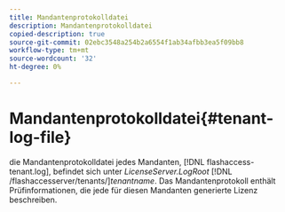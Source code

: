 ```yaml
---
title: Mandantenprotokolldatei
description: Mandantenprotokolldatei
copied-description: true
source-git-commit: 02ebc3548a254b2a6554f1ab34afbb3ea5f09bb8
workflow-type: tm+mt
source-wordcount: '32'
ht-degree: 0%

---
```


# Mandantenprotokolldatei{#tenant-log-file}

die Mandantenprotokolldatei jedes Mandanten, [!DNL flashaccess-tenant.log], befindet sich unter *LicenseServer.LogRoot* [!DNL /flashaccesserver/tenants/]*tenantname*. Das Mandantenprotokoll enthält Prüfinformationen, die jede für diesen Mandanten generierte Lizenz beschreiben.
